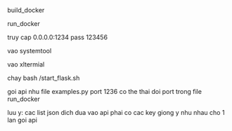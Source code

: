 build_docker 

run_docker 

truy cap 0.0.0.0:1234 pass 123456

vao systemtool

vao xltermial 

chay bash /start_flask.sh

goi api nhu file examples.py port 1236 co the thai doi port trong file run_docker

luu y: cac list json dich dua vao api phai co cac key giong y nhu nhau cho 1 lan goi api
